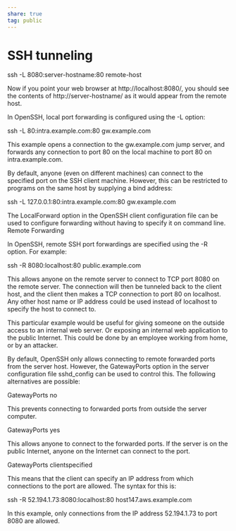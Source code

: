 ```yaml
---  
share: true  
tag: public  
---  
```

# SSH tunneling  
  
ssh -L 8080:server-hostname:80 remote-host  
  
Now if you point your web browser at http://localhost:8080/, you should see the contents of http://server-hostname/ as it would appear from the remote host.  
  
In OpenSSH, local port forwarding is configured using the -L option:  
  
ssh -L 80:intra.example.com:80 gw.example.com  
  
This example opens a connection to the gw.example.com jump server, and forwards any connection to port 80 on the local machine to port 80 on intra.example.com.  
  
By default, anyone (even on different machines) can connect to the specified port on the SSH client machine. However, this can be restricted to programs on the same host by supplying a bind address:  
  
ssh -L 127.0.0.1:80:intra.example.com:80 gw.example.com  
  
The LocalForward option in the OpenSSH client configuration file can be used to configure forwarding without having to specify it on command line. Remote Forwarding  
  
In OpenSSH, remote SSH port forwardings are specified using the -R option. For example:  
  
ssh -R 8080:localhost:80 public.example.com  
  
This allows anyone on the remote server to connect to TCP port 8080 on the remote server. The connection will then be tunneled back to the client host, and the client then makes a TCP connection to port 80 on localhost. Any other host name or IP address could be used instead of localhost to specify the host to connect to.  
  
This particular example would be useful for giving someone on the outside access to an internal web server. Or exposing an internal web application to the public Internet. This could be done by an employee working from home, or by an attacker.  
  
By default, OpenSSH only allows connecting to remote forwarded ports from the server host. However, the GatewayPorts option in the server configuration file sshd_config can be used to control this. The following alternatives are possible:  
  
GatewayPorts no  
  
This prevents connecting to forwarded ports from outside the server computer.  
  
GatewayPorts yes  
  
This allows anyone to connect to the forwarded ports. If the server is on the public Internet, anyone on the Internet can connect to the port.  
  
GatewayPorts clientspecified  
  
This means that the client can specify an IP address from which connections to the port are allowed. The syntax for this is:  
  
ssh -R 52.194.1.73:8080:localhost:80 host147.aws.example.com  
  
In this example, only connections from the IP address 52.194.1.73 to port 8080 are allowed.